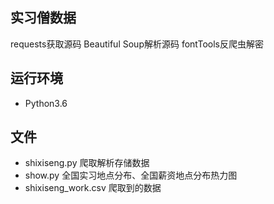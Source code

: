 ## 实习僧数据
requests获取源码
Beautiful Soup解析源码
fontTools反爬虫解密

## 运行环境
<ul>
<li>Python3.6</li>

</ul>

## 文件
<ul>
<li>shixiseng.py 爬取解析存储数据</li>
<li>show.py 全国实习地点分布、全国薪资地点分布热力图</li>
<li>shixiseng_work.csv 爬取到的数据</li>
</ul>
